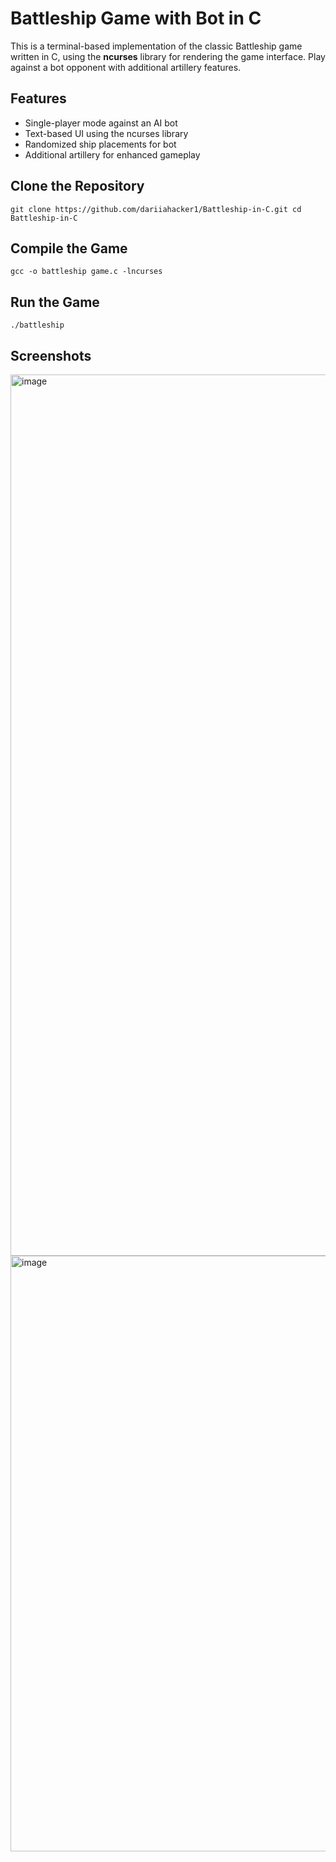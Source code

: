 # Battleship Game with Bot in C


This is a terminal-based implementation of the classic Battleship game written in C, using the **ncurses** library for rendering the game interface. Play against a bot opponent with additional artillery features.

## Features


- Single-player mode against an AI bot
- Text-based UI using the ncurses library
- Randomized ship placements for bot
- Additional artillery for enhanced gameplay

## Clone the Repository
  `git clone https://github.com/dariiahacker1/Battleship-in-C.git
   cd Battleship-in-C
`
## Compile the Game

`
gcc -o battleship game.c -lncurses
`
## Run the Game

`
./battleship
`
## Screenshots


<img width="1410" alt="image" src="https://github.com/user-attachments/assets/3c710eb5-39a3-48ef-8c43-03b96a8e85d3">
<img width="953" alt="image" src="https://github.com/user-attachments/assets/82abec9d-84f7-4334-a1e5-a75ef2df15b2">


